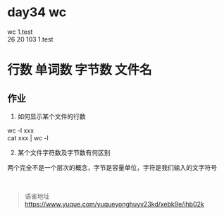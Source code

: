 # day34 wc
wc 1.test  
 26 20 103 1.test

# 行数 单词数 字节数 文件名

## 作业

1. 如何显示某个文件的行数

wc -l xxx  
cat xxx | wc -l

2. 某个文件字符数及字节数有何区别

两个完全不是一个层次的概念，字节是容量单位，字符是我们输入的文字符号

<br>
  
> 语雀地址 https://www.yuque.com/yuqueyonghuyv23kd/xebk9e/ihb02k